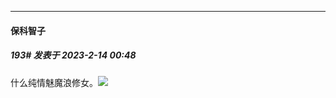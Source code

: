 
*****

####  保科智子  
##### 193#       发表于 2023-2-14 00:48

什么纯情魅魔浪修女。<img src="https://static.saraba1st.com/image/smiley/face2017/067.png" referrerpolicy="no-referrer">

